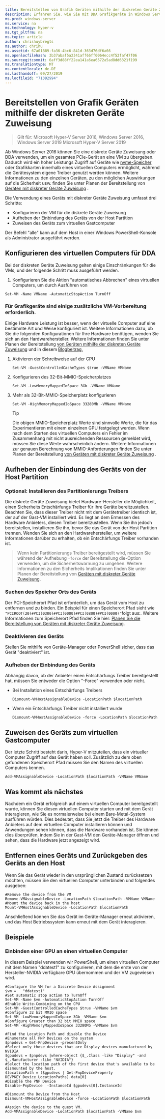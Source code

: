 ```yaml
---
title: Bereitstellen von Grafik Geräten mithilfe der diskreten Geräte Zuweisung
description: Erfahren Sie, wie Sie mit DDA Grafikgeräte in Windows Server bereitstellen.
ms.prod: windows-server
ms.service: na
ms.technology: hyper-v
ms.tgt_pltfrm: na
ms.topic: article
author: chrishuybregts
ms.author: chrihu
ms.assetid: 67a01889-fa36-4bc6-841d-363d76df6a66
ms.openlocfilehash: 3b37abaf5a2341aff66ff0064ecc4f52faf47f06
ms.sourcegitcommit: 6aff3d88ff22ea141a6ea6572a5ad8dd6321f199
ms.translationtype: MT
ms.contentlocale: de-DE
ms.lasthandoff: 09/27/2019
ms.locfileid: "71392994"
---
```

# <a name="deploy-graphics-devices-using-discrete-device-assignment"></a>Bereitstellen von Grafik Geräten mithilfe der diskreten Geräte Zuweisung

>Gilt für: Microsoft Hyper-V Server 2016, Windows Server 2016, Windows Server 2019 Microsoft Hyper-V Server 2019  

Ab Windows Server 2016 können Sie eine diskrete Geräte Zuweisung oder DDA verwenden, um ein gesamtes PCIe-Gerät an eine VM zu übergeben.  Dadurch wird ein hoher Leistungs Zugriff auf Geräte wie [nvme-Speicher](./Deploying-storage-devices-using-dda.md) oder Grafikkarten innerhalb eines virtuellen Computers ermöglicht, während die Gerätesystem eigene Treiber genutzt werden können.  Weitere Informationen zu den einzelnen Geräten, zu den möglichen Auswirkungen auf die Sicherheit usw. finden Sie unter Planen der Bereitstellung von [Geräten mit diskreter Geräte Zuweisung](../plan/Plan-for-Deploying-Devices-using-Discrete-Device-Assignment.md) .

Die Verwendung eines Geräts mit diskreter Geräte Zuweisung umfasst drei Schritte:
-   Konfigurieren der VM für die diskrete Geräte Zuweisung
-   Aufheben der Einbindung des Geräts von der Host Partition
-   Zuweisen des Geräts zum virtuellen Gastcomputer

Der Befehl "alle" kann auf dem Host in einer Windows PowerShell-Konsole als Administrator ausgeführt werden.

## <a name="configure-the-vm-for-dda"></a>Konfigurieren des virtuellen Computers für DDA
Bei der diskreten Geräte Zuweisung gelten einige Einschränkungen für die VMs, und der folgende Schritt muss ausgeführt werden.

1.  Konfigurieren Sie die Aktion "automatisches Abbrechen" eines virtuellen Computers, um durch Ausführen von

```
Set-VM -Name VMName -AutomaticStopAction TurnOff
```

### <a name="some-additional-vm-preparation-is-required-for-graphics-devices"></a>Für Grafikgeräte sind einige zusätzliche VM-Vorbereitung erforderlich.

Einige Hardware Leistung ist besser, wenn der virtuelle Computer auf eine bestimmte Art und Weise konfiguriert ist.  Weitere Informationen dazu, ob Sie die folgenden Konfigurationen für Ihre Hardware benötigen, wenden Sie sich an den Hardwarehersteller. Weitere Informationen finden Sie unter Planen der Bereitstellung [von Geräten mithilfe der diskreten Geräte Zuweisung](../plan/Plan-for-Deploying-Devices-using-Discrete-Device-Assignment.md) und in diesem [Blogbeitrag.](https://techcommunity.microsoft.com/t5/Virtualization/Discrete-Device-Assignment-GPUs/ba-p/382266)

1. Aktivieren der Schreibweise auf der CPU
   ```
   Set-VM -GuestControlledCacheTypes $true -VMName VMName
   ```
2. Konfigurieren des 32-Bit-MMIO-Speicherplatzes
   ```
   Set-VM -LowMemoryMappedIoSpace 3Gb -VMName VMName
   ```
3. Mehr als 32-Bit-MMIO-Speicherplatz konfigurieren
   ```
   Set-VM -HighMemoryMappedIoSpace 33280Mb -VMName VMName
   ```
   > [!TIP] 
   > Die obigen MMIO-Speicherplatz Werte sind sinnvolle Werte, die für das Experimentieren mit einem einzelnen GPU festgelegt werden.  Wenn nach dem Starten des virtuellen Computers ein Fehler im Zusammenhang mit nicht ausreichenden Ressourcen gemeldet wird, müssen Sie diese Werte wahrscheinlich ändern. Weitere Informationen zur genauen Berechnung von MMIO-Anforderungen finden Sie unter Planen der Bereitstellung [von Geräten mit diskreter Geräte Zuweisung](../plan/Plan-for-Deploying-Devices-using-Discrete-Device-Assignment.md) .

## <a name="dismount-the-device-from-the-host-partition"></a>Aufheben der Einbindung des Geräts von der Host Partition
### <a name="optional---install-the-partitioning-driver"></a>Optional: Installieren des Partitionierungs Treibers
Die diskrete Geräte Zuweisung bietet Hardware-Hersteller die Möglichkeit, einen Sicherheits Entschärfungs Treiber für Ihre Geräte bereitzustellen.  Beachten Sie, dass dieser Treiber nicht mit dem Gerätetreiber identisch ist, der auf der Gast-VM installiert wird.  Es liegt an dem Ermessen des Hardware Anbieters, diesen Treiber bereitzustellen. Wenn Sie ihn jedoch bereitstellen, installieren Sie ihn, bevor Sie das Gerät von der Host Partition trennen.  Wenden Sie sich an den Hardwarehersteller, um weitere Informationen darüber zu erhalten, ob ein Entschärfungs Treiber vorhanden ist.
> Wenn kein Partitionierungs Treiber bereitgestellt wird, müssen Sie während der Aufhebung `-force` der Bereitstellung die-Option verwenden, um die Sicherheitswarnung zu umgehen. Weitere Informationen zu den Sicherheits Implikationen finden Sie unter Planen der Bereitstellung von [Geräten mit diskreter Geräte Zuweisung](../plan/Plan-for-Deploying-Devices-using-Discrete-Device-Assignment.md).

### <a name="locating-the-devices-location-path"></a>Suchen des Speicher Orts des Geräts
Der PCI-Speicherort Pfad ist erforderlich, um das Gerät vom Host zu entfernen und zu binden.  Ein Beispiel für einen Speicherort Pfad sieht wie `"PCIROOT(20)#PCI(0300)#PCI(0000)#PCI(0800)#PCI(0000)"`folgt aus:.  Weitere Informationen zum Speicherort Pfad finden Sie hier: [Planen Sie die Bereitstellung von Geräten mit diskreter Geräte Zuweisung](../plan/Plan-for-Deploying-Devices-using-Discrete-Device-Assignment.md).

### <a name="disable-the-device"></a>Deaktivieren des Geräts
Stellen Sie mithilfe von Geräte-Manager oder PowerShell sicher, dass das Gerät "deaktiviert" ist.  

### <a name="dismount-the-device"></a>Aufheben der Einbindung des Geräts
Abhängig davon, ob der Anbieter einen Entschärfungs Treiber bereitgestellt hat, müssen Sie entweder die Option "-Force" verwenden oder nicht.
- Bei Installation eines Entschärfungs Treibers
  ```
  Dismount-VMHostAssignableDevice -LocationPath $locationPath
  ```
- Wenn ein Entschärfungs Treiber nicht installiert wurde
  ```
  Dismount-VMHostAssignableDevice -force -LocationPath $locationPath
  ```

## <a name="assigning-the-device-to-the-guest-vm"></a>Zuweisen des Geräts zum virtuellen Gastcomputer
Der letzte Schritt besteht darin, Hyper-V mitzuteilen, dass ein virtueller Computer Zugriff auf das Gerät haben soll.  Zusätzlich zu dem oben gefundenen Speicherort Pfad müssen Sie den Namen des virtuellen Computers kennen.

```
Add-VMAssignableDevice -LocationPath $locationPath -VMName VMName
```

## <a name="whats-next"></a>Was kommt als nächstes
Nachdem ein Gerät erfolgreich auf einem virtuellen Computer bereitgestellt wurde, können Sie diesen virtuellen Computer starten und mit dem Gerät interagieren, wie Sie es normalerweise bei einem Bare-Metal-System ausführen würden.  Dies bedeutet, dass Sie jetzt die Treiber des Hardware Anbieters auf dem virtuellen Computer installieren können und Anwendungen sehen können, dass die Hardware vorhanden ist.  Sie können dies überprüfen, indem Sie in der Gast-VM den Geräte-Manager öffnen und sehen, dass die Hardware jetzt angezeigt wird.

## <a name="removing-a-device-and-returning-it-to-the-host"></a>Entfernen eines Geräts und Zurückgeben des Geräts an den Host
Wenn Sie das Gerät wieder in den ursprünglichen Zustand zurücksetzen möchten, müssen Sie den virtuellen Computer unterbinden und folgendes ausgeben:
```
#Remove the device from the VM
Remove-VMAssignableDevice -LocationPath $locationPath -VMName VMName
#Mount the device back in the host
Mount-VMHostAssignableDevice -LocationPath $locationPath
```
Anschließend können Sie das Gerät im Geräte-Manager erneut aktivieren, und das Host Betriebssystem kann erneut mit dem Gerät interagieren.

## <a name="examples"></a>Beispiele

### <a name="mounting-a-gpu-to-a-vm"></a>Einbinden einer GPU an einen virtuellen Computer
In diesem Beispiel verwenden wir PowerShell, um einen virtuellen Computer mit dem Namen "ddatest1" zu konfigurieren, mit dem die erste von der Hersteller-NVIDIA verfügbare GPU übernommen und der VM zugewiesen wird.  
```
#Configure the VM for a Discrete Device Assignment
$vm =   "ddatest1"
#Set automatic stop action to TurnOff
Set-VM -Name $vm -AutomaticStopAction TurnOff
#Enable Write-Combining on the CPU
Set-VM -GuestControlledCacheTypes $true -VMName $vm
#Configure 32 bit MMIO space
Set-VM -LowMemoryMappedIoSpace 3Gb -VMName $vm
#Configure Greater than 32 bit MMIO space
Set-VM -HighMemoryMappedIoSpace 33280Mb -VMName $vm

#Find the Location Path and disable the Device
#Enumerate all PNP Devices on the system
$pnpdevs = Get-PnpDevice -presentOnly
#Select only those devices that are Display devices manufactured by NVIDIA
$gpudevs = $pnpdevs |where-object {$_.Class -like "Display" -and $_.Manufacturer -like "NVIDIA"}
#Select the location path of the first device that's available to be dismounted by the host.
$locationPath = ($gpudevs | Get-PnpDeviceProperty DEVPKEY_Device_LocationPaths).data[0]
#Disable the PNP Device
Disable-PnpDevice  -InstanceId $gpudevs[0].InstanceId

#Dismount the Device from the Host
Dismount-VMHostAssignableDevice -force -LocationPath $locationPath

#Assign the device to the guest VM.
Add-VMAssignableDevice -LocationPath $locationPath -VMName $vm
```
